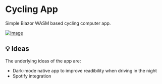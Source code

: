 # Cycling App

Simple Blazor WASM based cycling computer app.

[![image](https://github.com/Keller253/cycling/assets/58483100/c9453ba8-675d-48f5-a64c-631ac3e4c118)](https://www.figma.com/file/2SNhEFzWzGgkrQNxzQ3xao/Cycling-App)

## :bulb: Ideas

The underlying ideas of the app are:

- Dark-mode native app to improve readibility when driving in the night
- Spotify integration
